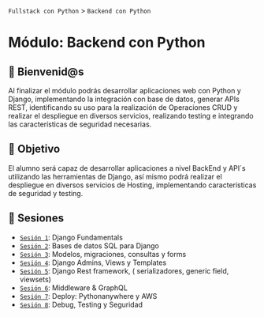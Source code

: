 `Fullstack con Python` > `Backend con Python`

# Módulo: Backend con Python

## :wave: Bienvenid@s

Al finalizar el módulo podrás desarrollar aplicaciones web con Python y Django, implementando la integración con base de datos, generar APIs REST, identificando su uso para la realización de Operaciones CRUD y realizar el despliegue en diversos servicios, realizando testing e integrando las características de seguridad necesarias.

## :dart: Objetivo

El alumno será capaz de desarrollar aplicaciones a nivel BackEnd y API´s utilizando las herramientas de Django, así mismo podrá realizar el despliegue en diversos servicios de Hosting, implementando características de seguridad y testing.


## :bookmark_tabs: Sesiones

 - [`Sesión 1`](Sesion-01): Django Fundamentals
 - [`Sesión 2`](Sesion-02): Bases de datos SQL para Django
 - [`Sesión 3`](Sesion-03): Modelos, migraciones, consultas y forms
 - [`Sesión 4`](Sesion-04): Django Admins, Views y Templates
 - [`Sesión 5`](Sesion-05): Django Rest framework, ( serializadores, generic field, viewsets)
 - [`Sesión 6`](Sesion-06): Middleware & GraphQL
 - [`Sesión 7`](Sesion-07): Deploy: Pythonanywhere y AWS
 - [`Sesión 8`](Sesion-08): Debug, Testing y Seguridad
